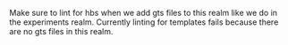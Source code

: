 Make sure to lint for hbs when we add gts files to this realm like we do in the experiments realm. Currently linting for templates fails because there are no gts files in this realm.
